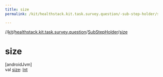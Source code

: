 ```yaml
---
title: size
permalink: /kit/healthstack.kit.task.survey.question/-sub-step-holder/size.html

---
```

//[kit](/kit.html)/[healthstack.kit.task.survey.question](../index.html)/[SubStepHolder](index.html)/[size](size.html)



# size



[androidJvm]\
val [size](size.html): [Int](https://kotlinlang.org/api/latest/jvm/stdlib/kotlin/-int/index.html)




